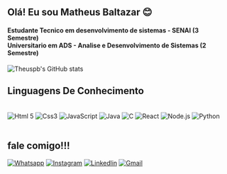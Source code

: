 
## Olá! Eu sou Matheus Baltazar 😊

#### Estudante Tecnico em desenvolvimento de sistemas - SENAI (3 Semestre) <br/>  Universitario em ADS - Analise e Desenvolvimento de Sistemas (2 Semestre)

![Theuspb's GitHub stats](https://github-readme-stats.vercel.app/api?username=theuspb&show_icons=true&theme=dracula)

## Linguagens De Conhecimento

<div style="display: inline_block"><br/>
<img align="center" alt="Html 5" src="https://img.shields.io/badge/HTML5-E34F26?style=for-the-badge&logo=html5&logoColor=white" />
<img align="center" alt="Css3" src="https://img.shields.io/badge/CSS3-1572B6?style=for-the-badge&logo=css3&logoColor=white" />
<img align="center" alt="JavaScript" src="https://img.shields.io/badge/JavaScript-323330?style=for-the-badge&logo=javascript&logoColor=F7DF1E" />
<img align="center" alt="Java" src="https://img.shields.io/badge/Java-ED8B00?style=for-the-badge&logo=openjdk&logoColor=white" />
<img align="center" alt="C" src="https://img.shields.io/badge/C-00599C?style=for-the-badge&logo=c&logoColor=white" />
<img align="center" alt="React" src="https://img.shields.io/badge/React_Native-20232A?style=for-the-badge&logo=react&logoColor=61DAFB" />
<img align="center" alt="Node.js" src="https://img.shields.io/badge/Node.js-43853D?style=for-the-badge&logo=node.js&logoColor=white" />
<img align="center" alt="Python" src="https://img.shields.io/badge/Python-3776AB?style=for-the-badge&logo=python&logoColor=white" />
</div><br/>

## fale comigo!!!

[![Whatsapp](https://img.shields.io/badge/WhatsApp-25D366?style=for-the-badge&logo=whatsapp&logoColor=white)](https://instagram.com/theus.pb)
[![Instagram](https://img.shields.io/badge/Instagram-E4405F?style=for-the-badge&logo=instagram&logoColor=white)](https://instagram.com/theus.pb)
[![Linkedlin](https://img.shields.io/badge/LinkedIn-0077B5?style=for-the-badge&logo=linkedin&logoColor=white)](https://www.linkedin.com/in/theuspb/)
[![Gmail](https://img.shields.io/badge/Gmail-D14836?style=for-the-badge&logo=gmail&logoColor=white)](https://mbaltazar1008@gmai.com)
